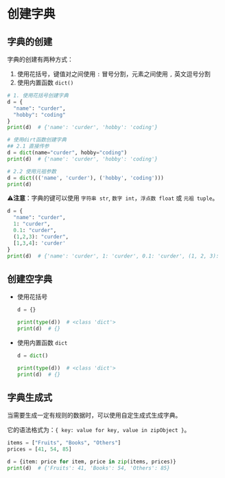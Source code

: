 # 创建字典

## 字典的创建

字典的创建有两种方式：

1. 使用花括号，键值对之间使用 `:` 冒号分割，元素之间使用 `,` 英文逗号分割
2. 使用内置函数 `dict()`

```python
# 1. 使用花括号创建字典
d = {
  "name": "curder",
  "hobby": "coding"
}
print(d)  # {'name': 'curder', 'hobby': 'coding'}

# 使用dirt函数创建字典
## 2.1 直接传参 
d = dict(name="curder", hobby="coding")
print(d)  # {'name': 'curder', 'hobby': 'coding'}

# 2.2 使用元祖参数
d = dict((('name', 'curder'), ('hobby', 'coding')))
print(d)
```

⚠️**注意**：字典的键可以使用 `字符串 str`, `数字 int`，`浮点数 float` 或 `元祖 tuple`。

```python
d = {
  "name": "curder",
  1: "curder",
  0.1: "curder",
  (1,2,3): "curder",
  [1,3,4]: 'curder'
}
print(d)  # {'name': 'curder', 1: 'curder', 0.1: 'curder', (1, 2, 3): 'curder'}
```

## 创建空字典

- 使用花括号
    ```python
    d = {}

    print(type(d))  # <class 'dict'>
    print(d)  # {}
    ```

- 使用内置函数 `dict`
    ```python
    d = dict()

    print(type(d))  # <class 'dict'>
    print(d)  # {}
    ```


## 字典生成式

当需要生成一定有规则的数据时，可以使用自定生成式生成字典。

它的语法格式为：`{ key: value for key, value in zipObject }`。

```python
items = ["Fruits", "Books", "Others"]
prices = [41, 54, 85]

d = {item: price for item, price in zip(items, prices)}
print(d)  # {'Fruits': 41, 'Books': 54, 'Others': 85}
```